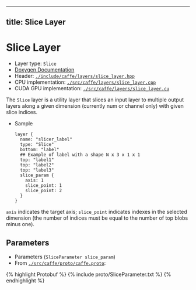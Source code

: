 
---
title: Slice Layer
---

# Slice Layer

* Layer type: `Slice`
* [Doxygen Documentation](http://caffe.berkeleyvision.org/doxygen/classcaffe_1_1SliceLayer.html)
* Header: [`./include/caffe/layers/slice_layer.hpp`](https://github.com/BVLC/caffe/blob/master/include/caffe/layers/slice_layer.hpp)
* CPU implementation: [`./src/caffe/layers/slice_layer.cpp`](https://github.com/BVLC/caffe/blob/master/src/caffe/layers/slice_layer.cpp)
* CUDA GPU implementation: [`./src/caffe/layers/slice_layer.cu`](https://github.com/BVLC/caffe/blob/master/src/caffe/layers/slice_layer.cu)

The `Slice` layer is a utility layer that slices an input layer to multiple output layers along a given dimension (currently num or channel only) with given slice indices.

* Sample

      layer {
        name: "slicer_label"
        type: "Slice"
        bottom: "label"
        ## Example of label with a shape N x 3 x 1 x 1
        top: "label1"
        top: "label2"
        top: "label3"
        slice_param {
          axis: 1
          slice_point: 1
          slice_point: 2
        }
      }

`axis` indicates the target axis; `slice_point` indicates indexes in the selected dimension (the number of indices must be equal to the number of top blobs minus one).

## Parameters

* Parameters (`SliceParameter slice_param`)
* From [`./src/caffe/proto/caffe.proto`](https://github.com/BVLC/caffe/blob/master/src/caffe/proto/caffe.proto):

{% highlight Protobuf %}
{% include proto/SliceParameter.txt %}
{% endhighlight %}
